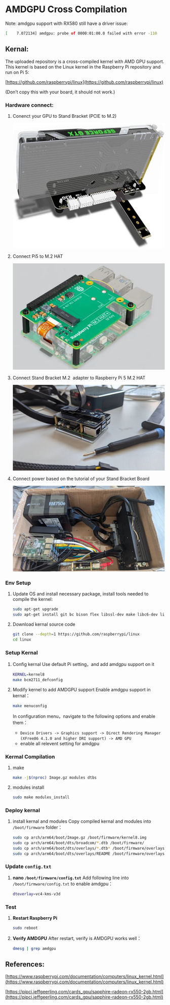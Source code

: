 # AMDGPU Cross Compilation

Note: amdgpu support with RX580 still have a driver issue: 

```bash
[    7.072134] amdgpu: probe of 0000:01:00.0 failed with error -110
```

## Kernal:

The uploaded repository is a cross-compiled kernel with AMD GPU support. This kernel is based on the Linux kernel in the Raspberry Pi repository and run on Pi 5:

 [https://github.com/raspberrypi/linux](https://github.com/raspberrypi/linux)

(Don’t copy this with your board, it should not work.)

### Hardware connect:

1. Conenct your GPU to Stand Bracket (PCIE to M.2)
    
    ![1.jpg](AMDGPU%20Cross%20Compilation%20951e0a621e0a42d6bf1b579a5563c5c4/1.jpg)
    
2. Connect Pi5 to M.2 HAT 
    
    ![2.jpg](AMDGPU%20Cross%20Compilation%20951e0a621e0a42d6bf1b579a5563c5c4/e2663a79-f487-4fb1-9406-c94dcef70463.png)
    
3. Connect Stand Bracket M.2  adapter to Raspberry Pi 5 M.2 HAT
    
    ![3791720189141_.pic.jpg](AMDGPU%20Cross%20Compilation%20951e0a621e0a42d6bf1b579a5563c5c4/3791720189141_.pic.jpg)
    
4. Connect power based on the tutorial of your Stand Bracket Board
    
    ![3801720189143_.pic.jpg](AMDGPU%20Cross%20Compilation%20951e0a621e0a42d6bf1b579a5563c5c4/3801720189143_.pic.jpg)
    

### Env Setup

1. Update OS and install necessary package, install tools needed to compile the kernel:
    
    ```bash
    sudo apt-get upgrade
    sudo apt-get install git bc bison flex libssl-dev make libc6-dev libncurses5-dev crossbuild-essential-arm64
    ```
    
2. Download kernal source code
    
    ```bash
    git clone --depth=1 https://github.com/raspberrypi/linux
    cd linux
    ```
    

### Setup Kernal

1. Config kernal
Use default Pi setting，and add amdgpu support on it
    
    ```bash
    KERNEL=kernel8
    make bcm2711_defconfig
    ```
    
2.  Modify kernel to add AMDGPU support
Enable amdgpu support in kernal：
    
    ```bash
    make menuconfig
    ```
    
    In configuration menu，navigate to the following options and enable them：
    
    - `Device Drivers -> Graphics support -> Direct Rendering Manager (XFree86 4.1.0 and higher DRI support) -> AMD GPU`
    - enable all relevent setting for amdgpu

### Kermal Compilation

1. make
    
    ```bash
    make -j$(nproc) Image.gz modules dtbs
    ```
    
2. modules install
    
    ```bash
    sudo make modules_install
    ```
    

### Deploy kernal

1. install kernal and modules
Copy compiled kernal and modules into `/boot/firmware` folder：
    
    ```bash
    sudo cp arch/arm64/boot/Image.gz /boot/firmware/kernel8.img
    sudo cp arch/arm64/boot/dts/broadcom/*.dtb /boot/firmware/
    sudo cp arch/arm64/boot/dts/overlays/*.dtb* /boot/firmware/overlays/
    sudo cp arch/arm64/boot/dts/overlays/README /boot/firmware/overlays/
    ```
    

### Update `config.txt`

1. **nano `/boot/firmware/config.txt`**
Add following line into `/boot/firmware/config.txt` to enable amdgpu：
    
    ```bash
    dtoverlay=vc4-kms-v3d
    ```
    

### Test

1. **Restart Raspberry Pi**
    
    ```bash
    sudo reboot
    ```
    
2. **Verify AMDGPU**
After restart, verify is AMDGPU works well：
    
    ```bash
    dmesg | grep amdgpu
    ```
    

## References:

[https://www.raspberrypi.com/documentation/computers/linux_kernel.html](https://www.raspberrypi.com/documentation/computers/linux_kernel.html)

[https://pipci.jeffgeerling.com/cards_gpu/sapphire-radeon-rx550-2gb.html](https://pipci.jeffgeerling.com/cards_gpu/sapphire-radeon-rx550-2gb.html)